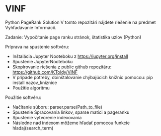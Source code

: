 # VINF
Python PageRank Solution
V tomto repozitári nájdete riešenie na predmet Vyhľadávanie Informácií.

Zadanie: Vypočítanie page ranku stránok, štatistika uzlov (Python)

Príprava na spustenie softvéru:

* Inštalácia Jupyter Nooteboku z https://jupyter.org/install
* Spustenie JupyterNooteboku
* Skopírovanie riešenia z public github repozitáru: https://github.com/KToldy/VINF
* V prípade potreby, doinštalovanie chýbajúcich knižníc pomocou: pip install nazov_kniznice
* Použitie algoritmu

Použitie softvéru:

* Načítanie súboru: parser.parse(Path_to_file)
* Spustenie Spracovania linkov, sparse matici a pageranku
* Spustenie vytvorenie indexovania
* Následne nad indexom môžeme hľadať pomocou funkcie hladaj(search_term)